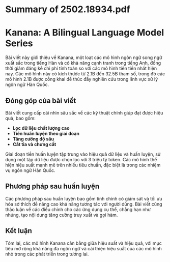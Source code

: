 # Summary of 2502.18934.pdf

# Kanana: A Bilingual Language Model Series

Bài viết này giới thiệu về Kanana, một loạt các mô hình ngôn ngữ song ngữ xuất sắc trong tiếng Hàn và có khả năng cạnh tranh trong tiếng Anh, đồng thời giảm đáng kể chi phí tính toán so với các mô hình tiên tiến nhất hiện nay. Các mô hình này có kích thước từ 2.1B đến 32.5B tham số, trong đó các mô hình 2.1B được công khai để thúc đẩy nghiên cứu trong lĩnh vực xử lý ngôn ngữ Hàn Quốc.

## Đóng góp của bài viết

Bài viết cung cấp cái nhìn sâu sắc về các kỹ thuật chính giúp đạt được hiệu quả, bao gồm:

- **Lọc dữ liệu chất lượng cao**
- **Tiền huấn luyện theo giai đoạn**
- **Tăng cường độ sâu**
- **Cắt tỉa và chưng cất**

Giai đoạn tiền huấn luyện tập trung vào hiệu quả dữ liệu và huấn luyện, sử dụng một tập dữ liệu được chọn lọc với 3 triệu tỷ token. Các mô hình thể hiện hiệu suất mạnh mẽ trên nhiều tiêu chuẩn, đặc biệt là trong các nhiệm vụ ngôn ngữ Hàn Quốc.

## Phương pháp sau huấn luyện

Các phương pháp sau huấn luyện bao gồm tinh chỉnh có giám sát và tối ưu hóa sở thích để nâng cao khả năng tương tác với người dùng. Bài viết cũng thảo luận về các điều chỉnh cho các ứng dụng cụ thể, chẳng hạn như nhúng, tạo nội dung tăng cường truy xuất và gọi hàm.

## Kết luận

Tóm lại, các mô hình Kanana cân bằng giữa hiệu suất và hiệu quả, với mục tiêu mở rộng khả năng đa ngôn ngữ và cải thiện hiệu suất của các mô hình nhỏ trong các phát triển trong tương lai.

